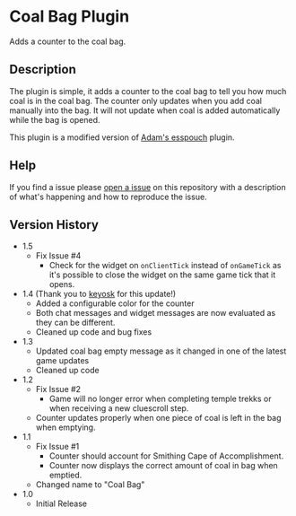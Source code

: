 # Coal Bag Plugin

Adds a counter to the coal bag.

## Description

The plugin is simple, it adds a counter to the coal bag to tell you how much coal is in the coal bag. The counter only updates when you add coal manually into the bag. It will not update when coal is added automatically while the bag is opened.

This plugin is a modified version of [Adam's esspouch](https://github.com/Adam-/runelite-plugins/blob/esspouch/src/main/java/info/sigterm/plugins/esspouch/EssPouchPlugin.java) plugin.

## Help

If you find a issue please [open a issue](https://github.com/WolffTech/coal-bag-plugin/issues/new) on this repository with a description of what's happening and how to reproduce the issue.

## Version History
* 1.5
  * Fix Issue #4
    * Check for the widget on `onClientTick` instead of `onGameTick` as it's possible to close the widget on the same game tick that it opens.
* 1.4 (Thank you to [keyosk](https://github.com/keyosk) for this update!)
  * Added a configurable color for the counter
  * Both chat messages and widget messages are now evaluated as they can be different.
  * Cleaned up code and bug fixes
* 1.3
  * Updated coal bag empty message as it changed in one of the latest game updates
  * Cleaned up code
* 1.2
  * Fix Issue #2
    * Game will no longer error when completing temple trekks or when receiving a new cluescroll step.
  * Counter updates properly when one piece of coal is left in the bag when emptying.
* 1.1
  * Fix Issue #1
    * Counter should account for Smithing Cape of Accomplishment.
    * Counter now displays the correct amount of coal in bag when emptied.
  * Changed name to "Coal Bag"
* 1.0
    * Initial Release